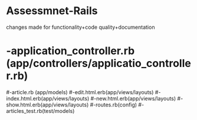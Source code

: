# Assessmnet-Rails

changes made for functionality+code quality+documentation 
# -application_controller.rb (app/controllers/applicatio_controller.rb) 
#-article.rb (app/models)
#-edit.html.erb(app/views/layouts) 
#-index.html.erb(app/views/layouts)
#-new.html.erb(app/views/layouts) 
#-show.html.erb(app/views/layouts) 
#-routes.rb(config)
#-articles_test.rb(test/models)
